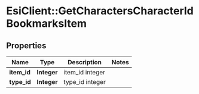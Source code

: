 # EsiClient::GetCharactersCharacterIdBookmarksItem

## Properties
Name | Type | Description | Notes
------------ | ------------- | ------------- | -------------
**item_id** | **Integer** | item_id integer | 
**type_id** | **Integer** | type_id integer | 


